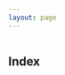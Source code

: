 ```yaml
---
layout: page
---
```

<div class="row">
  <div class="medium-12 columns">
    <h2>Index</h2>
  </div>
</div>
